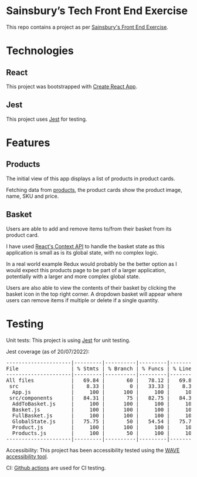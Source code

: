 # Sainsbury’s Tech Front End Exercise

This repo contains a project as per [Sainsbury's Front End Exercise](https://jsainsburyplc.github.io/front-end-test/).

# Technologies

## React

This project was bootstrapped with [Create React App](https://github.com/facebook/create-react-app).

## Jest

This project uses [Jest](https://jestjs.io/) for testing.

# Features

## Products

The initial view of this app displays a list of products in product cards.

Fetching data from [products](https://jsainsburyplc.github.io/front-end-test/products.json), the product cards show the product image, name, SKU and price.

## Basket

Users are able to add and remove items to/from their basket from its product card.

I have used [React's Context API](https://reactjs.org/docs/context.html#when-to-use-context) to handle the basket state as this application is small as is its global state, with no complex logic.

In a real world example Redux would probably be the better option as I would expect this products page to be part of a larger application, potentially with a larger and more complex global state.

Users are also able to view the contents of their basket by clicking the basket icon in the top right corner. A dropdown basket will appear where users can remove items if multiple or delete if a single quantity.

# Testing

Unit tests: This project is using [Jest](https://jestjs.io/) for unit testing.

Jest coverage (as of 20/07/2022):

<pre>
---------------------|---------|----------|---------|---------|----------------------
File                 | % Stmts | % Branch | % Funcs | % Lines | Uncovered Line #s    
---------------------|---------|----------|---------|---------|----------------------
All files            |   69.84 |       60 |   78.12 |   69.84 |                      
 src                 |    8.33 |        0 |   33.33 |    8.33 |                      
  App.js             |     100 |      100 |     100 |     100 |                                      
 src/components      |   84.31 |       75 |   82.75 |   84.31 |                      
  AddToBasket.js     |     100 |      100 |     100 |     100 |                      
  Basket.js          |     100 |      100 |     100 |     100 |                      
  FullBasket.js      |     100 |      100 |     100 |     100 |                      
  GlobalState.js     |   75.75 |       50 |   54.54 |   75.75 | 30,37,44-46,61,68-69 
  Product.js         |     100 |      100 |     100 |     100 |                      
  Products.js        |     100 |       50 |     100 |     100 | 14                   
---------------------|---------|----------|---------|---------|----------------------
</pre>

Accessibility: This project has been accessibility tested using the [WAVE accessibility tool](https://wave.webaim.org/).

CI: [Github actions](https://github.com/features/actions) are used for CI testing.
